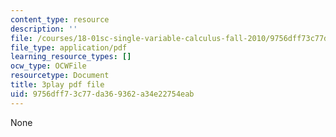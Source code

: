 ```yaml
---
content_type: resource
description: ''
file: /courses/18-01sc-single-variable-calculus-fall-2010/9756dff73c77da369362a34e22754eab_hjZhPczMkL4.pdf
file_type: application/pdf
learning_resource_types: []
ocw_type: OCWFile
resourcetype: Document
title: 3play pdf file
uid: 9756dff7-3c77-da36-9362-a34e22754eab
---
```

None

